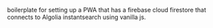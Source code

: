 boilerplate for setting up a PWA that has a firebase cloud firestore that connects to Algolia instantsearch using vanilla js.

